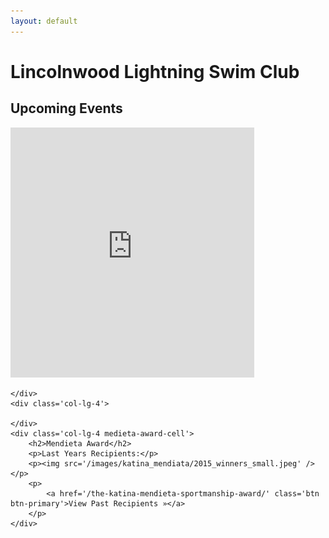 ```yaml
---
layout: default
---
```


<div class='jumbotron'>
    <h1>Lincolnwood Lightning Swim Club</h1>
</div>

<!-- <div class='row'>
    <div class='col-lg-12'>
        <div id="carousel-example-generic" class="carousel slide" data-ride="carousel">

          <ol class="carousel-indicators">
            <li data-target="#carousel-example-generic" data-slide-to="0" class="active"></li>
            <li data-target="#carousel-example-generic" data-slide-to="1"></li>
            <li data-target="#carousel-example-generic" data-slide-to="2"></li>
            <li data-target="#carousel-example-generic" data-slide-to="3"></li>
          </ol>


          <div class="carousel-inner" role="listbox">
            <div class="item active">
              <img src="/images/katina_mendiata/2015_winners_small.jpeg">
            </div>
            <div class="item">
              <img src="/images/theme/background.jpg">
            </div>
            <div class="item">
              <img src="/images/theme/background2.jpg">
            </div>
            <div class="item">
              <img src="/images/theme/background3.jpg">
            </div>
          </div>


          <a class="left carousel-control" href="#carousel-example-generic" role="button" data-slide="prev">
            <span class="glyphicon glyphicon-chevron-left" aria-hidden="true"></span>
            <span class="sr-only">Previous</span>
          </a>
          <a class="right carousel-control" href="#carousel-example-generic" role="button" data-slide="next">
            <span class="glyphicon glyphicon-chevron-right" aria-hidden="true"></span>
            <span class="sr-only">Next</span>
          </a>
        </div>
    </div>
</div> -->

<div class='row'>
    <div class='col-lg-4'>
        <h2>Upcoming Events</h2>
        <iframe src="https://calendar.google.com/calendar/embed?showTitle=0&amp;showNav=0&amp;showDate=0&amp;showPrint=0&amp;showTabs=0&amp;showCalendars=0&amp;showTz=0&amp;mode=AGENDA&amp;height=400&amp;wkst=1&amp;bgcolor=%23FFFFFF&amp;src=r44o6u4ceeoeji3e26n2pdm0do%40group.calendar.google.com&amp;color=%232F6309&amp;ctz=America%2FMexico_City"
                class='google-calendar'
                style="border-width:0"
                width="390"
                height="400"
                frameborder="0"
                scrolling="no"></iframe>

    </div>
    <div class='col-lg-4'>

    </div>
    <div class='col-lg-4 medieta-award-cell'>
        <h2>Mendieta Award</h2>
        <p>Last Years Recipients:</p>
        <p><img src='/images/katina_mendiata/2015_winners_small.jpeg' /></p>
        <p>
            <a href='/the-katina-mendieta-sportmanship-award/' class='btn btn-primary'>View Past Recipients »</a>
        </p>
    </div>
</div>
<div class='row'>

</div>



<!--
<div class="home">

  <h1 class="page-heading">Posts</h1>

  <ul class="post-list">
    {% for post in site.posts %}
      <li>
        <span class="post-meta">{{ post.date | date: "%b %-d, %Y" }}</span>

        <h2>
          <a class="post-link" href="{{ post.url | prepend: site.baseurl }}">{{ post.title }}</a>
        </h2>
      </li>
    {% endfor %}
  </ul>

</div>
-->
